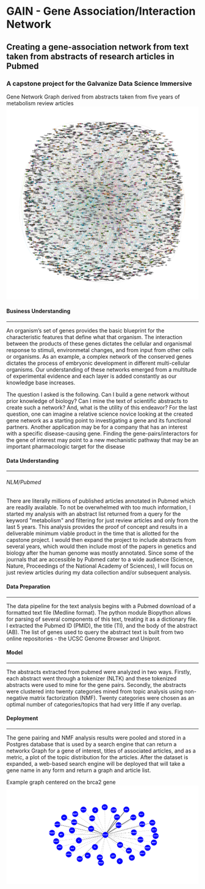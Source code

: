 # GAIN - Gene Association/Interaction Network
## Creating a gene-association network from text taken from abstracts of research articles in Pubmed
### A capstone project for the Galvanize Data Science Immersive

Gene Network Graph derived from abstracts taken from five years of metabolism review articles
![Alt text](https://github.com/pineda-vv/Creating-gene-networks-using-NLP/blob/master/data/metab_with_labels.png)

#### Business Understanding
---
An organism’s set of genes provides the basic blueprint for the characteristic features that define what that organism.  The interaction between the products of these genes dictates the cellular and organismal response to stimuli, environmetal changes, and from input from other cells or organisms. As an example, a complex network of the conserved genes dictates the process of embryonic development in different multi-cellular organisms.   Our understanding of these networks emerged from a multitude of experimental evidence and each layer is added constantly as our knowledge base increases.

The question I asked is the following.  Can I build a gene network without prior knowledge of biology?  Can I mine the text of scientific abstracts to create such a network?  And, what is the utility of this endeavor?  For the last question, one can imagine a relative science novice looking at the created gene network as a starting point to investigating a gene and its functional partners.  Another application may be for a company that has an interest with a specific disease-causing gene.  Finding the gene-pairs/interactors for the gene of interest may point to a new mechanistic pathway that may be an important pharmacologic target for the disease

#### Data Understanding
---
###### NLM/Pubmed

There are literally millions of published articles annotated in Pubmed which are readily available.  To not be overwhelmed with too much information, I started my analysis with an abstract list returned from a query for the keyword "metabolism" and filtering for just review articles and only from the last 5 years.  This analysis provides the proof of concept and results in a deliverable minimum viable product in the time that is allotted for the capstone project.  I would then expand the project to include abstracts from several years, which would then include most of the papers in genetics and biology after the human genome was mostly annotated.   Since some of the journals that are accessible by Pubmed cater to a wide audience (Science, Nature, Proceedings of the National Academy of Sciences), I will focus on just review articles during my data collection and/or subsequent analysis.

#### Data Preparation
---
The data pipeline for the text analysis begins with a Pubmed download of a formatted text file (Medline format).   The python module Biopython allows for parsing of several components of this text, treating it as a dictionary file.  I extracted the Pubmed ID (PMID), the title (TI), and the body of the abstract (AB).  The list of genes used to query the abstract text is built from two online repositories - the UCSC Genome Browser and Uniprot.  

#### Model
---
The abstracts extracted from pubmed were analyzed in two ways.  Firstly, each abstract went through a tokenizer (NLTK) and these tokenized abstracts were used to mine for the gene pairs.  Secondly, the abstracts were clustered into twenty categories mined from topic analysis using non-negative matrix factorization (NMF).  Twenty categories were chosen as an optimal number of categories/topics that had very little if any overlap.  

#### Deployment
---
The gene pairing and NMF analysis results were pooled and stored in a Postgres database that is used by a search engine that can return a networkx Graph for a gene of interest, titles of associated articles, and as a metric, a plot of the topic distribution for the articles.  After the dataset is expanded, a web-based search engine will be deployed that will take a gene name in any form and return a graph and article list.

Example graph centered on the brca2 gene
![Alt text](https://github.com/pineda-vv/Creating-gene-networks-using-NLP/blob/master/data/brca2_new.png)
